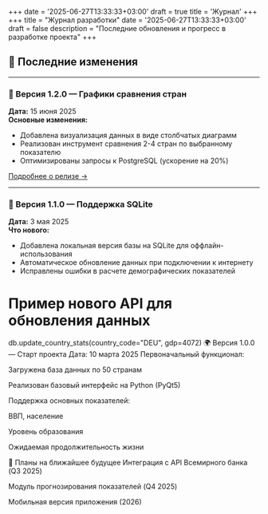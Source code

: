 +++
date = '2025-06-27T13:33:33+03:00'
draft = true
title = 'Журнал'
+++
+++
title = "Журнал разработки"
date = '2025-06-27T13:33:33+03:00'
draft = false
description = "Последние обновления и прогресс в разработке проекта"
+++

## 📌 Последние изменения

---

### 🚀 Версия 1.2.0 — Графики сравнения стран
**Дата:** 15 июня 2025  
**Основные изменения:**
- Добавлена визуализация данных в виде столбчатых диаграмм
- Реализован инструмент сравнения 2-4 стран по выбранному показателю
- Оптимизированы запросы к PostgreSQL (ускорение на 20%)

[Подробнее о релизе →](/journal/release-1.2.0)

---

### 🔧 Версия 1.1.0 — Поддержка SQLite
**Дата:** 3 мая 2025  
**Что нового:**
- Добавлена локальная версия базы на SQLite для оффлайн-использования
- Автоматическое обновление данных при подключении к интернету
- Исправлены ошибки в расчете демографических показателей


# Пример нового API для обновления данных
db.update_country_stats(country_code="DEU", gdp=4072)
🌍 Версия 1.0.0 — Старт проекта
Дата: 10 марта 2025
Первоначальный функционал:

Загружена база данных по 50 странам

Реализован базовый интерфейс на Python (PyQt5)

Поддержка основных показателей:

ВВП, население

Уровень образования

Ожидаемая продолжительность жизни

📅 Планы на ближайшее будущее
Интеграция с API Всемирного банка (Q3 2025)

Модуль прогнозирования показателей (Q4 2025)

Мобильная версия приложения (2026)